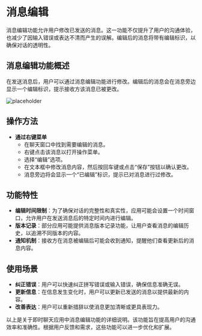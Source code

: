# 消息编辑

消息编辑功能允许用户修改已发送的消息。这一功能不仅提升了用户的沟通体验，也减少了因输入错误或表达不清而产生的误解。编辑后的消息将带有编辑标识，以确保对话的透明性。

## 消息编辑功能概述

在发送消息后，用户可以通过消息编辑功能进行修改。编辑后的消息会在消息旁边显示一个编辑标识，提示接收方该消息已被更改。

![placeholder](/images/zh/im_edit_pic_2.png)

## 操作方法


- **通过右键菜单**
  - 在聊天窗口中找到需要编辑的消息。
  - 右键点击该消息以打开操作菜单。
  - 选择“编辑”选项。
  - 在文本框中修改消息内容，然后按回车键或点击“保存”按钮以确认更改。
  - 消息旁边将会显示一个“已编辑”标识，提示已对消息进行过修改。

## 功能特性

- **编辑时间限制**：为了确保对话的完整性和真实性，应用可能会设置一个时间窗口，允许用户在发送消息后的特定时间内进行编辑。
- **版本记录**：部分应用可能提供消息版本记录功能，让用户查看消息的编辑历史，以追溯不同版本的内容。
- **通知机制**：接收方在消息被编辑后可能会收到通知，提醒他们查看更新后的消息内容。

## 使用场景

- **纠正错误**：用户可以快速纠正拼写错误或输入错误，确保信息准确无误。
- **更新信息**：在信息发生变化时，用户可以更新已发送的消息以提供最新的内容。
- **改善表达**：用户可以重新措辞以使消息更加清晰或更具表现力。


以上是关于即时聊天应用中消息编辑功能的详细说明。该功能旨在提高用户的沟通效率和准确性。根据用户反馈和需求，这些功能可以进一步优化和扩展。
